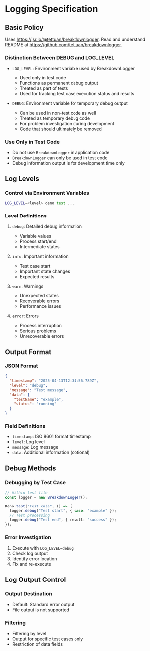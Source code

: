 # Logging Specification

## Basic Policy

Uses https://jsr.io/@tettuan/breakdownlogger. Read and understand README at
https://github.com/tettuan/breakdownlogger.

### Distinction Between DEBUG and LOG_LEVEL

- `LOG_LEVEL`: Environment variable used by BreakdownLogger
  - Used only in test code
  - Functions as permanent debug output
  - Treated as part of tests
  - Used for tracking test case execution status and results

- `DEBUG`: Environment variable for temporary debug output
  - Can be used in non-test code as well
  - Treated as temporary debug code
  - For problem investigation during development
  - Code that should ultimately be removed

### Use Only in Test Code

- Do not use `BreakdownLogger` in application code
- `BreakdownLogger` can only be used in test code
- Debug information output is for development time only

## Log Levels

### Control via Environment Variables

```bash
LOG_LEVEL=<level> deno test ...
```

### Level Definitions

1. `debug`: Detailed debug information
   - Variable values
   - Process start/end
   - Intermediate states

2. `info`: Important information
   - Test case start
   - Important state changes
   - Expected results

3. `warn`: Warnings
   - Unexpected states
   - Recoverable errors
   - Performance issues

4. `error`: Errors
   - Process interruption
   - Serious problems
   - Unrecoverable errors

## Output Format

### JSON Format

```json
{
  "timestamp": "2025-04-13T12:34:56.789Z",
  "level": "debug",
  "message": "Test message",
  "data": {
    "testName": "example",
    "status": "running"
  }
}
```

### Field Definitions

- `timestamp`: ISO 8601 format timestamp
- `level`: Log level
- `message`: Log message
- `data`: Additional information (optional)

## Debug Methods

### Debugging by Test Case

```typescript
// Within test file
const logger = new BreakdownLogger();

Deno.test("Test case", () => {
  logger.debug("Test start", { case: "example" });
  // Test processing
  logger.debug("Test end", { result: "success" });
});
```

### Error Investigation

1. Execute with `LOG_LEVEL=debug`
2. Check log output
3. Identify error location
4. Fix and re-execute

## Log Output Control

### Output Destination

- Default: Standard error output
- File output is not supported

### Filtering

- Filtering by level
- Output for specific test cases only
- Restriction of data fields